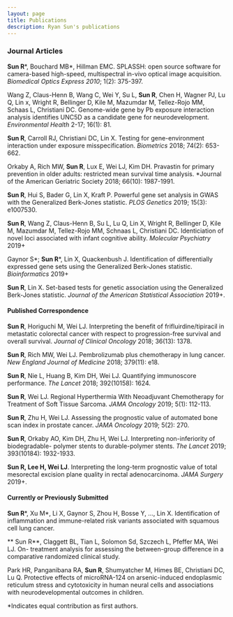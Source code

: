 ```yaml
---
layout: page
title: Publications
description: Ryan Sun's publications
---
```



### <a name="articles"></a>Journal Articles

**Sun R**\*, Bouchard MB\*, Hillman EMC.
SPLASSH: open source software for camera-based high-speed, multispectral in-vivo optical image acquisition. 
*Biomedical Optics Express 2010*; 1(2): 375-397.

Wang Z, Claus-Henn B, Wang C, Wei Y, Su L, **Sun R**, Chen H, Wagner PJ, Lu Q, Lin x, Wright R, Bellinger D, Kile M, Mazumdar M, Tellez-Rojo MM, Schaas L, Christiani DC. 
Genome-wide gene by Pb exposure interaction analysis identifies UNC5D as a candidate gene for neurodevelopment.
*Environmental Health* 2-17; 16(1): 81.

**Sun R**, Carroll RJ, Christiani DC, Lin X. Testing for gene-environment interaction under exposure misspecification.
*Biometrics* 2018; 74(2): 653-662.

Orkaby A, Rich MW, **Sun R**, Lux E, Wei LJ, Kim DH. Pravastin for primary prevention in older adults: restricted mean survival time analysis. 
*Journal of the American Geriatric Society 2018; 66(10): 1987-1991.

**Sun R**, Hui S, Bader G, Lin X, Kraft P. 
Powerful gene set analysis in GWAS with the Generalized Berk-Jones statistic. 
*PLOS Genetics* 2019; 15(3): e1007530.

**Sun R**, Wang Z, Claus-Henn B, Su L, Lu Q, Lin X, Wright R, Bellinger D, Kile M, Mazumdar M, Tellez-Rojo MM, Schnaas L, Christiani DC. 
Identiciation of novel loci associated with infant cognitive ability. 
*Molecular Psychiatry* 2019+

Gaynor S\*; **Sun R**\*, Lin X, Quackenbush J. Identification of differentially expressed gene sets using the Generalized Berk-Jones statistic.
*Bioinformatics* 2019+

**Sun R**, Lin X. Set-based tests for genetic association using the Generalized Berk-Jones statistic.
*Journal of the American Statistical Association* 2019+.

#### Published Correspondence

**Sun R**, Horiguchi M, Wei LJ.
Interpreting the benefit of frifluirdine/tipiracil in metastatic colorectal cancer with respect to progression-free survival and overall survival.
*Journal of Clinical Oncology* 2018; 36(13): 1378.

**Sun R**, Rich MW, Wei LJ.  Pembrolizumab plus chemotherapy in lung cancer.
*New England Journal of Medicine* 2018; 379(11): e18.

**Sun R**, Nie L, Huang B, Kim DH, Wei LJ. Quantifying immunoscore performance.
*The Lancet* 2018; 392(10158): 1624.

**Sun R**, Wei LJ. Regional Hyperthermia With Neoadjuvant Chemotherapy for Treatment of Soft Tissue Sarcoma.
*JAMA Oncology* 2019; 5(1): 112-113.

**Sun R**, Zhu H, Wei LJ. Assessing the prognostic value of automated bone scan index in prostate cancer.
*JAMA Oncology* 2019; 5(2): 270.

**Sun R**, Orkaby AO, Kim DH, Zhu H, Wei LJ. Interpreting non-inferiority of biodegradable- polymer stents to durable-polymer stents.
*The Lancet* 2019; 393(10184): 1932-1933.

**Sun R, Lee H, Wei LJ**. Interpreting the long-term prognostic value of total mesorectal excision plane quality in rectal adenocarcinoma.
*JAMA Surgery* 2019+.

#### Currently or Previously Submitted
**Sun R**\*, Xu M\*, Li X, Gaynor S, Zhou H, Bosse Y, ..., Lin X. Identification of inflammation and immune-related risk variants associated with squamous cell lung cancer.

** Sun R**, Claggett BL, Tian L, Solomon Sd, Szczech L, Pfeffer MA, Wei LJ. On- treatment analysis for assessing the between-group difference in a comparative randomized clinical study.

Park HR, Panganibana RA, **Sun R**, Shumyatcher M, Himes BE, Christiani DC, Lu Q. Protective effects of microRNA-124 on arsenic-induced endoplasmic reticulum stress and cytotoxicity in human neural cells and associations with neurodevelopmental outcomes in children.

\*Indicates equal contribution as first authors.









